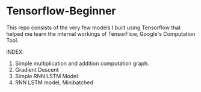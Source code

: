 # Tensorflow-Beginner
This repo consists of the very few models I built using Tensorflow that helped me learn the internal workings of TensorFlow, Google's Computation Tool. 

INDEX:

1. Simple multiplication and addition computation graph.
2. Gradient Descent 
3. Simple RNN LSTM Model
4. RNN LSTM model, Minibatched
